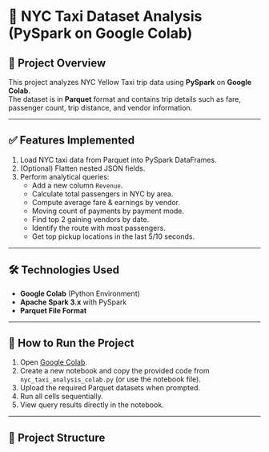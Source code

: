 # 🚖 NYC Taxi Dataset Analysis (PySpark on Google Colab)

## 📌 Project Overview
This project analyzes NYC Yellow Taxi trip data using **PySpark** on **Google Colab**.  
The dataset is in **Parquet** format and contains trip details such as fare, passenger count, trip distance, and vendor information.

---

## ✅ Features Implemented
1. Load NYC taxi data from Parquet into PySpark DataFrames.
2. (Optional) Flatten nested JSON fields.
3. Perform analytical queries:
   - Add a new column `Revenue`.
   - Calculate total passengers in NYC by area.
   - Compute average fare & earnings by vendor.
   - Moving count of payments by payment mode.
   - Find top 2 gaining vendors by date.
   - Identify the route with most passengers.
   - Get top pickup locations in the last 5/10 seconds.

---

## 🛠️ Technologies Used
- **Google Colab** (Python Environment)
- **Apache Spark 3.x** with PySpark
- **Parquet File Format**

---

## 🚀 How to Run the Project
1. Open [Google Colab](https://colab.research.google.com/).
2. Create a new notebook and copy the provided code from `nyc_taxi_analysis_colab.py` (or use the notebook file).
3. Upload the required Parquet datasets when prompted.
4. Run all cells sequentially.
5. View query results directly in the notebook.

---

## 📂 Project Structure
